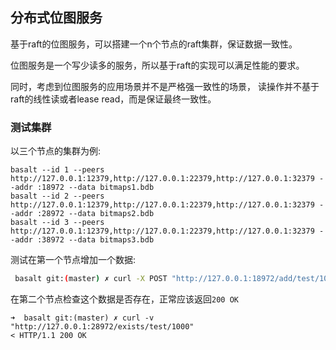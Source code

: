 ## 分布式位图服务

基于raft的位图服务，可以搭建一个n个节点的raft集群，保证数据一致性。

位图服务是一个写少读多的服务，所以基于raft的实现可以满足性能的要求。

同时，考虑到位图服务的应用场景并不是严格强一致性的场景， 读操作并不基于raft的线性读或者lease read，而是保证最终一致性。


### 测试集群

以三个节点的集群为例:

```
basalt --id 1 --peers http://127.0.0.1:12379,http://127.0.0.1:22379,http://127.0.0.1:32379 --addr :18972 --data bitmaps1.bdb
basalt --id 2 --peers http://127.0.0.1:12379,http://127.0.0.1:22379,http://127.0.0.1:32379 --addr :28972 --data bitmaps2.bdb
basalt --id 3 --peers http://127.0.0.1:12379,http://127.0.0.1:22379,http://127.0.0.1:32379 --addr :38972 --data bitmaps3.bdb
```


测试在第一个节点增加一个数据:
```sh
 basalt git:(master) ✗ curl -X POST "http://127.0.0.1:18972/add/test/1000"
```

在第二个节点检查这个数据是否存在，正常应该返回`200 OK`
```
➜  basalt git:(master) ✗ curl -v "http://127.0.0.1:28972/exists/test/1000"
< HTTP/1.1 200 OK
```